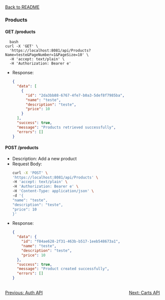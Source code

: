 [Back to README](../README.md)

### Products

#### GET /products
```
  bash
curl -X 'GET' \
  'https://localhost:8081/api/Products?Name=teste&PageNumber=1&PageSize=10' \
  -H 'accept: text/plain' \
  -H 'Authorization: Bearer e'
```
- Response: 
  ```json
  {
    "data": [
      {
        "id": "2da3bb88-6767-4fe7-b0a3-5def8f7985ba",
        "name": "teste",
        "description": "teste",
        "price": 10
      }
    ],
    "success": true,
    "message": "Products retrieved successfully",
    "errors": []
  }
  ```

#### POST /products
- Description: Add a new product
- Request Body:
  ```bash
  curl -X 'POST' \
  'https://localhost:8081/api/Products' \
  -H 'accept: text/plain' \
  -H 'Authorization: Bearer e' \
  -H 'Content-Type: application/json' \
  -d '{
  "name": "teste",
  "description": "teste",
  "price": 10
  }'
  ```
- Response: 
  ```json
  {
    "data": {
      "id": "f04ae628-2f31-463b-b517-1eeb548673a1",
      "name": "teste",
      "description": "teste",
      "price": 10
    },
    "success": true,
    "message": "Product created successfully",
    "errors": []
  }
  ```

<br>
<div style="display: flex; justify-content: space-between;">
  <a href="./auth-api.md">Previous: Auth API</a>
  <a href="./carts-api.md">Next: Carts API</a>
</div>